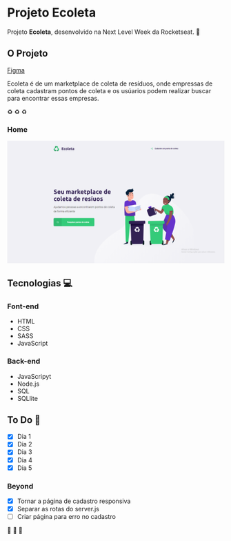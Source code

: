 # Projeto Ecoleta
 
Projeto **Ecoleta**, desenvolvido na Next Level Week da Rocketseat. :rocket:

## O Projeto
<a href="https://www.figma.com/file/Byw4X5etg8VCmezueyhzkC/Ecoleta-(Starter)?node-id=136%3A546" target="_blank">Figma</a>

Ecoleta é de um marketplace de coleta de resíduos, onde empressas de coleta cadastram pontos de coleta e os usúarios podem realizar buscar para encontrar essas empresas.

:recycle: :recycle: :recycle:

### Home
![Home](/images/ecoleta-home.png)

## Tecnologias :computer:
### Font-end
- HTML
- CSS
- SASS
- JavaScript

### Back-end
- JavaScripyt
- Node.js
- SQL
- SQLlite

## To Do :checkered_flag:
- [x] Dia 1
- [x] Dia 2
- [x] Dia 3
- [x] Dia 4
- [x] Dia 5
### Beyond
- [x] Tornar a página de cadastro responsiva
- [x] Separar as rotas do server.js
- [ ] Criar página para erro no cadastro

:rocket: :rocket: :rocket:
